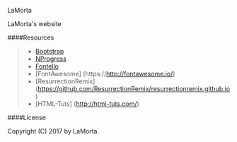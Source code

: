 LaMorta

LaMorta's website

####Resources
> - [Bootstrap](https://github.com/twbs)
> - [NProgress](https://github.com/rstacruz/nprogress)
> - [Fontello](https://github.com/fontello/fontello)
> - [FontAwesome] (https://http://fontawesome.io/)
> - [ResurrectionRemix] (https://github.com/ResurrectionRemix/resurrectionremix.github.io)
> - [HTML-Tuts] (http://html-tuts.com/)


####License

Copyright (C) 2017 by LaMorta.
